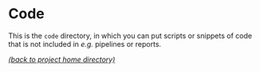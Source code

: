 # Code

This is the `code` directory, in which you can put scripts or snippets of code
that is not included in *e.g.* pipelines or reports.

[*(back to project home directory)*][sf-home]

[sf-home]: https://github.com/NBISweden/NBIS-support-framework
